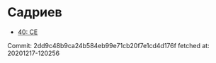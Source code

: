 # Садриев
- [40: CE](40.md)

Commit: 2dd9c48b9ca24b584eb99e71cb20f7e1cd4d176f
 fetched at: 20201217-120256
